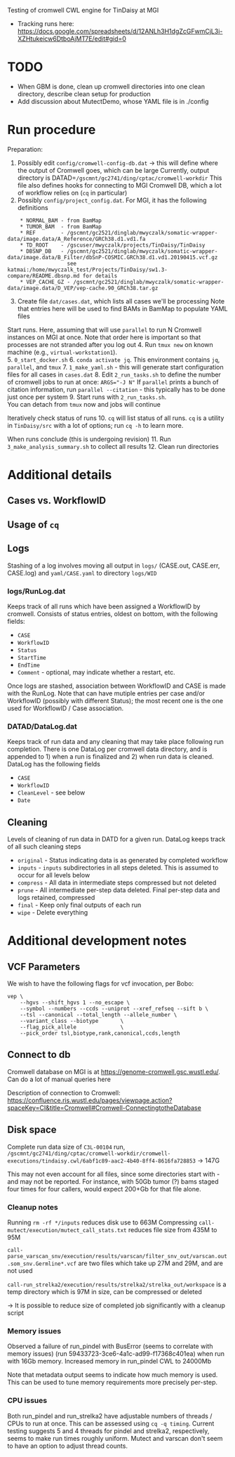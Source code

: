 Testing of cromwell CWL engine for TinDaisy at MGI

* Tracking runs here: https://docs.google.com/spreadsheets/d/12ANLh3H1dgZcGFwmCjL3i-XZHtukeicw6DtboAjMT7E/edit#gid=0

# TODO
* When GBM is done, clean up cromwell directories into one clean directory, describe clean setup for production
* Add discussion about MutectDemo, whose YAML file is in ./config

# Run procedure

Preparation:
1. Possibly edit `config/cromwell-config-db.dat`
   -> this will define where the output of Cromwell goes, which can be large
   Currently, output directory is DATAD=`/gscmnt/gc2741/ding/cptac/cromwell-workdir`
   This file also defines hooks for connecting to MGI Cromwell DB, which a lot of workflow relies on (`cq` in particular)
2. Possibly `config/project_config.dat`.  For MGI, it has the following definitions
```
    * NORMAL_BAM - from BamMap
    * TUMOR_BAM  - from BamMap
    * REF        - /gscmnt/gc2521/dinglab/mwyczalk/somatic-wrapper-data/image.data/A_Reference/GRCh38.d1.vd1.fa
    * TD_ROOT    - /gscuser/mwyczalk/projects/TinDaisy/TinDaisy 
    * DBSNP_DB   - /gscmnt/gc2521/dinglab/mwyczalk/somatic-wrapper-data/image.data/B_Filter/dbSnP-COSMIC.GRCh38.d1.vd1.20190415.vcf.gz
                   see katmai:/home/mwyczalk_test/Projects/TinDaisy/sw1.3-compare/README.dbsnp.md for details
    * VEP_CACHE_GZ - /gscmnt/gc2521/dinglab/mwyczalk/somatic-wrapper-data/image.data/D_VEP/vep-cache.90_GRCh38.tar.gz
```
3. Create file `dat/cases.dat`, which lists all cases we'll be processing
   Note that entries here will be used to find BAMs in BamMap to populate YAML files

Start runs.  Here, assuming that will use `parallel` to run N Cromwell instances on MGI at once. Note that order
here is important so that processes are not stranded after you log out
4. Run `tmux new` on known machine (e.g., `virtual-workstation1`).  
5. `0_start_docker.sh`
6. `conda activate jq`.  This environment contains `jq`, `parallel`, and `tmux`
7. `1_make_yaml.sh` - this will generate start configuration files for all cases in `cases.dat`
8. Edit `2_run_tasks.sh` to define the number of cromwell jobs to run at once: `ARGS="-J N"`
   If `parallel` prints a bunch of citation information, run `parallel --citation` - this typically has to be done just once per system
9. Start runs with `2_run_tasks.sh`.  
   You can detach from `tmux` now and jobs will continue

Iteratively check status of runs
10. `cq` will list status of all runs.  `cq` is a utility in `TinDaisy/src` with a lot of options; run `cq -h` to learn more.  

When runs conclude  (this is undergoing revision)
11. Run `3_make_analysis_summary.sh` to collect all results
12. Clean run directories 

# Additional details

## Cases vs. WorkflowID

## Usage of `cq`

## Logs
Stashing of a log involves moving all output in `logs/` (CASE.out, CASE.err, CASE.log) and `yaml/CASE.yaml` to directory `logs/WID`

### logs/RunLog.dat

Keeps track of all runs which have been assigned a WorkflowID by cromwell. Consists of status entries, oldest on bottom,
with the following fields:
* `CASE`
* `WorkflowID`
* `Status`
* `StartTime`
* `EndTime`
* `Comment` - optional, may indicate whether a restart, etc.

Once logs are stashed, association between WorkflowID and CASE is made with the RunLog.  Note that can have
mutiple entries per case and/or WorkflowID (possibly with different Status); the most recent one is the one
used for WorkflowID / Case association.

### DATAD/DataLog.dat

Keeps track of run data and any cleaning that may take place following run completion.  There is one DataLog
per cromwell data directory, and is appended to 1) when a run is finalized and 2) when run data is cleaned.
DataLog has the following fields
* `CASE`
* `WorkflowID`
* `CleanLevel` - see below
* `Date`

## Cleaning

Levels of cleaning of run data in DATD for a given run.  DataLog keeps track of all such cleaning steps
* `original` - Status indicating data is as generated by completed workflow
* `inputs` - `inputs` subdirectories in all steps deleted.  This is assumed to occur for all levels below
* `compress` - All data in intermediate steps compressed but not deleted
* `prune` - All intermediate per-step data deleted.  Final per-step data and logs retained, compressed
* `final` - Keep only final outputs of each run
* `wipe` - Delete everything


# Additional development notes 

## VCF Parameters 

We wish to have the following flags for vcf invocation, per Bobo:
```
vep \
    --hgvs --shift_hgvs 1 --no_escape \
    --symbol --numbers --ccds --uniprot --xref_refseq --sift b \
    --tsl --canonical --total_length --allele_number \
    --variant_class --biotype       \
    --flag_pick_allele              \
    --pick_order tsl,biotype,rank,canonical,ccds,length
```

## Connect to db
Cromwell database on MGI is at https://genome-cromwell.gsc.wustl.edu/.  Can do a lot of manual queries here

Description of connection to Cromwell:
https://confluence.ris.wustl.edu/pages/viewpage.action?spaceKey=CI&title=Cromwell#Cromwell-ConnectingtotheDatabase

## Disk space

Complete run data size of `C3L-00104` run, `/gscmnt/gc2741/ding/cptac/cromwell-workdir/cromwell-executions/tindaisy.cwl/6abf1c89-aac2-4b40-8ff4-8616fa728853`
-> 147G

This may not even account for all files, since some directories start with - and may not be reported.  For instance, with 50Gb tumor (?) bams staged
four times for four callers, would expect 200+Gb for that file alone.

### Cleanup notes
Running `rm -rf */inputs` reduces disk use to 663M
Compressing `call-mutect/execution/mutect_call_stats.txt` reduces file size from 435M to 95M

`call-parse_varscan_snv/execution/results/varscan/filter_snv_out/varscan.out.som_snv.Germline*.vcf` are two files which take up 27M and 29M, and
are not used

`call-run_strelka2/execution/results/strelka2/strelka_out/workspace` is a temp directory which is 97M in size, can be compressed or deleted

-> It is possible to reduce size of completed job significantly with a cleanup script

### Memory issues

Observed a failure of run_pindel with BusError (seems to correlate with memory
issues) (run 59433723-3ce6-4a1c-ad99-f17368c401ea) when run with 16Gb memory.
Increased memory in run_pindel CWL to 24000Mb

Note that metadata output seems to indicate how much memory is used.  This can be used to tune memory requirements
more precisely per-step.

### CPU issues

Both run_pindel and run_strelka2 have adjustable numbers of threads / CPUs to run at once.
This can be assessed using `cq -q timing`.  Current testing suggests 5 and 4 threads for pindel and strelka2, respectively,
seems to make run times roughly uniform.  Mutect and varscan don't seem to have an option to adjust thread counts.

